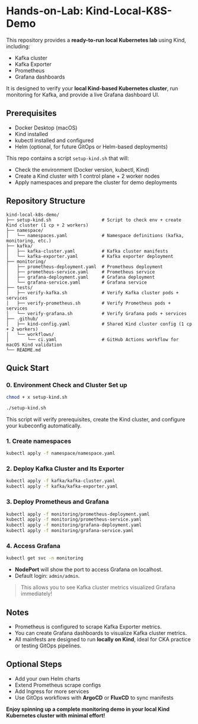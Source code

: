 # Hands-on-Lab: Kind-Local-K8S-Demo

This repository provides a **ready-to-run local Kubernetes lab** using Kind, including: 
- Kafka cluster 
- Kafka Exporter 
- Prometheus 
- Grafana dashboards

It is designed to verify your **local Kind-based Kubernetes cluster**, run monitoring for Kafka, and provide a live Grafana dashboard UI. 

## Prerequisites 

- Docker Desktop (macOS)
- Kind installed 
- kubectl installed and configured 
- Helm (optional, for future GitOps or Helm-based deployments)

This repo contains a script `setup-kind.sh` that will: 
- Check the environment (Docker version, kubectl, Kind)
- Create a Kind cluster with 1 control plane + 2 worker nodes
- Apply namespaces and prepare the cluster for demo deployments


## Repository Structure 

```
kind-local-k8s-demo/
├── setup-kind.sh                   # Script to check env + create Kind cluster (1 cp + 2 workers)
├── namespace/
│   └── namespaces.yaml             # Namespace definitions (kafka, monitoring, etc.)
├── kafka/
│   ├── kafka-cluster.yaml          # Kafka cluster manifests
│   └── kafka-exporter.yaml         # Kafka exporter deployment
├── monitoring/
│   ├── prometheus-deployment.yaml  # Prometheus deployment
│   ├── prometheus-service.yaml     # Prometheus service
│   ├── grafana-deployment.yaml     # Grafana deployment
│   └── grafana-service.yaml        # Grafana service
├── tests/
│   ├── verify-kafka.sh             # Verify Kafka cluster pods + services
│   ├── verify-prometheus.sh        # Verify Prometheus pods + services
│   └── verify-grafana.sh           # Verify Grafana pods + services
├── .github/
│   ├── kind-config.yaml            # Shared Kind cluster config (1 cp + 2 workers)
│   └── workflows/
│       └── ci.yaml                 # GitHub Actions workflow for macOS Kind validation
└── README.md
```

## Quick Start 

### 0. Environment Check and Cluster Set up
```bash
chmod + x setup-kind.sh 

./setup-kind.sh 
```

This script will verify prerequisites, create the Kind cluster, and configure your kubeconfig automatically.

### 1. Create namespaces 
```bash 
kubectl apply -f namespace/namespace.yaml
```

### 2. Deploy Kafka Cluster and Its Exporter 
```bash 
kubectl apply -f kafka/kafka-cluster.yaml
kubectl apply -f kafka/kafka-exporter.yaml 
```

### 3. Deploy Prometheus and Grafana

```bash 
kubectl apply -f monitoring/prometheus-deployment.yaml 
kubectl apply -f monitoring/prometheus-service.yaml 
kubectl apply -f monitoring/grafana-deployment.yaml
kubectl apply -f monitoring/grafana-service.yaml 
```

### 4. Access Grafana 
```bash 
kubectl get svc -n monitoring 
```

- **NodePort** will show the port to access Grafana on localhost.
- Default login: `admin/admin`.

> This allows you to see Kafka cluster metrics visualized Grafana immediately! 

## Notes
- Prometheus is configured to scrape Kafka Exporter metrics.
- You can create Grafana dashboards to visualize Kafka cluster metrics.
- All mainfests are designed to run **locally on Kind**, ideal for CKA practice or testing GitOps pipelines. 

## Optional Steps 
- Add your own Helm charts
- Extend Prometheus scrape configs 
- Add Ingress for more services 
- Use GitOps workflows with **ArgoCD** or **FluxCD** to sync manifests 

**Enjoy spinning up a complete monitoring demo in your local Kind Kubernetes cluster with minimal effort!**
